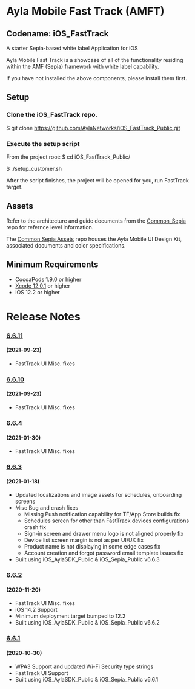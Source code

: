 # Ayla Mobile Fast Track (AMFT)
## Codename: iOS_FastTrack 
A starter Sepia-based white label Application for iOS

Ayla Mobile Fast Track is a showcase of all of the functionality residing within the AMF (Sepia) framework with white label capability.

If you have not installed the above components, please install them first.

## Setup
### Clone the iOS_FastTrack repo.

$ git clone https://github.com/AylaNetworks/iOS_FastTrack_Public.git

### Execute the setup script

From the project root:
$ cd iOS_FastTrack_Public/


$ ./setup_customer.sh

After the script finishes, the project will be opened for you, run FastTrack target.

## Assets

Refer to the architecture and guide documents from the [Common_Sepia](https://github.com/AylaNetworks/common_sepia_Public) repo for refernce level information.

The [Common Sepia Assets](https://github.com/AylaNetworks/common_sepia_assets_Public/) repo houses the Ayla Mobile UI Design Kit, associated documents and color specifications.


## Minimum Requirements

- [CocoaPods](http://cocoapods.org) 1.9.0 or higher
- [Xcode 12.0.1](https://developer.apple.com/xcode/downloads/) or higher
- iOS 12.2 or higher

# Release Notes

### [6.6.11](https://github.com/AylaNetworks/iOS_FastTrack_Public/releases/tag/v6.6.11)
#### (2021-09-23)
- FastTrack UI Misc. fixes


### [6.6.10](https://github.com/AylaNetworks/iOS_FastTrack_Public/releases/tag/v6.6.10)
#### (2021-09-23)
- FastTrack UI Misc. fixes


### [6.6.4](https://github.com/AylaNetworks/iOS_FastTrack_Public/releases/tag/v6.6.4)
#### (2021-01-30)
- FastTrack UI Misc. fixes


### [6.6.3](https://github.com/AylaNetworks/iOS_FastTrack_Public/releases/tag/v6.6.3)
#### (2021-01-18)
- Updated localizations and image assets for schedules, onboarding screens
- Misc Bug and crash fixes
  - Missing Push notification capability for TF/App Store builds fix
  - Schedules screen for other than FastTrack devices configurations crash fix
  - Sign-in screen and drawer menu logo is not aligned properly fix
  - Device list screen margin is not as per UI/UX fix
  - Product name is not displaying in some edge cases fix
  - Account creation and forgot password email template issues fix
- Built using iOS_AylaSDK_Public  & iOS_Sepia_Public v6.6.3

### [6.6.2](https://github.com/AylaNetworks/iOS_FastTrack_Public/releases/tag/v6.6.2)
#### (2020-11-20)
- FastTrack UI Misc. fixes
- iOS 14.2 Support
- Minimum deployment target bumped to 12.2
- Built using iOS_AylaSDK_Public & iOS_Sepia_Public v6.6.2

### [6.6.1](https://github.com/AylaNetworks/iOS_FastTrack_Public/releases/tag/v6.6.1)
#### (2020-10-30)
- WPA3 Support and updated Wi-Fi Security type strings
- FastTrack UI Support
- Built using iOS_AylaSDK_Public  & iOS_Sepia_Public v6.6.1
